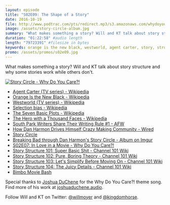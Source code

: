 ```yaml
---
layout: episode
title: "S02E09: The Shape of a Story"
date: 2016-10-19
file: http://www.podtrac.com/pts/redirect.mp3/s3.amazonaws.com/whydoyoucare.fm/Why+Do+You+Care+-+S02E09.mp3
image: /assets/story-circle-album.jpg
summary: "What makes something a story? Will and KT talk about story structure and why some stories work while others don't."
duration: "01:22:58" #audio length
length: "79723391" #filesize in bytes
keywords: orange is the new black, westworld, agent carter, story, structure, circle, dan harmon, star wars, breaking bad, fury road, harry potter
promo: /assets/promos/s02e09.jpg
---
```


What makes something a story? Will and KT talk about story structure and why some stories work while others don't.

<a href="http://whydoyoucare.fm/assets/story-circle-album.jpg"><img src="http://whydoyoucare.fm/assets/story-circle-album.jpg" alt="Story Circle - Why Do You Care?!"></a>
<ul>
  <li><a href="https://en.wikipedia.org/wiki/Agent_Carter_(TV_series)">Agent Carter (TV series) - Wikipedia</a></li>
  <li><a href="https://en.wikipedia.org/wiki/Orange_Is_the_New_Black">Orange Is the New Black - Wikipedia</a></li>
  <li><a href="https://en.wikipedia.org/wiki/Westworld_(TV_series)">Westworld (TV series) - Wikipedia</a></li>
  <li><a href="https://en.wikipedia.org/wiki/Selection_bias">Selection bias - Wikipedia</a></li>
  <li><a href="https://en.wikipedia.org/wiki/The_Seven_Basic_Plots">The Seven Basic Plots - Wikipedia</a></li>
  <li><a href="https://en.wikipedia.org/wiki/The_Hero_with_a_Thousand_Faces">The Hero with a Thousand Faces - Wikipedia</a></li>
  <li><a href="http://www.theafw.com/blog/south-park-writers-share-their-writing-rule-1/#.">South Park Writers Share Their Writing Rule #1 - AFW</a></li>
  <li><a href="https://www.wired.com/2011/09/mf_harmon/">How Dan Harmon Drives Himself Crazy Making Community - Wired</a></li>
  <li><a href="http://whydoyoucare.fm/assets/story-circle-album.jpg">Story Circle</a></li>
  <li><a href="http://imgur.com/a/CHgAo#0">Breaking Bad through Dan Harmon's Story Circle - Album on Imgur</a></li>
  <li><a href="http://whydoyoucare.fm/s02e07">S02E07: In Love in a Movie - Why Do You Care?!</a></li>
  <li><a href="http://channel101.wikia.com/wiki/Story_Structure_101:_Super_Basic_Shit">Story Structure 101: Super Basic Shit - Channel 101 Wiki</a></li>
  <li><a href="http://channel101.wikia.com/wiki/Story_Structure_102:_Pure,_Boring_Theory">Story Structure 102: Pure, Boring Theory - Channel 101 Wiki</a></li>
  <li><a href="http://channel101.wikia.com/wiki/Story_Structure_103:_Let%27s_Simplify_Before_Moving_On">Story Structure 103: Let's Simplify Before Moving On - Channel 101 Wiki</a></li>
  <li><a href="http://channel101.wikia.com/wiki/Story_Structure_104:_The_Juicy_Details">Story Structure 104: The Juicy Details - Channel 101 Wiki</a></li>
  <li><a href="http://www.bimbomoviebash.com/">Bimbo Movie Bash</a></li>
</ul>

Special thanks to [Joshua DuChene](http://joshuaduchene.audio) for the Why Do You Care?! theme song. Find more of his work at [joshuaduchene.audio](http://joshuaduchene.audio).

Follow Will and KT on Twitter: [@willmoyer](https://twitter.com/willmoyer) and [@kingdomhorse](https://twitter.com/kingdomhorse).